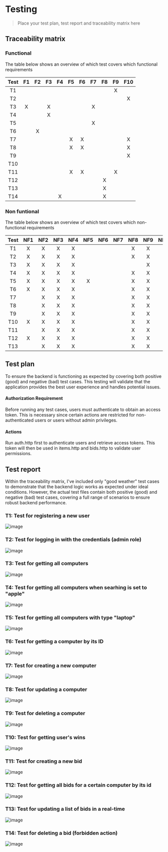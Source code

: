 # Testing

> Place your test plan, test report and traceability matrix here

## Traceability matrix

### Functional

The table below shows an overview of which test covers which functional requirements

| Test | F1 | F2 | F3 | F4 | F5 | F6 | F7 | F8 | F9 | F10 | 
|:----:|:--:|:--:|:--:|:--:|:--:|:--:|:--:|:--:|:-:|:---:|
|  T1  |    |    |    |    |    |    |    |    | X |     |
|  T2  |    |    |    |    |    |    |    |    |   |  X  |
|  T3  | X  |    | X  |    |    |    | X  |    |   |     |
|  T4  |    |    | X  |    |    |    |    |    |   |     |
|  T5  |    |    |    |    |    |    | X  |    |   |     |
|  T6  |    | X  |    |    |    |    |    |    |   |     |
|  T7  |    |    |    |    | X  | X  |    |    |   |  X  |
|  T8  |    |    |    |    | X  | X  |    |    |   |  X  |
|  T9  |    |    |    |    |    |    |    |    |   |  X  |
| T10  |    |    |    |    |    |    |    |    |   |     |
| T11  |    |    |    |    | X  | X  |    |    | X |     |
| T12  |    |    |    |    |    |    |    | X  |   |     |
| T13  |    |    |    |    |    |    |    | X  |   |     |
| T14  |    |    |    | X  |    |    |    | X  |   |     |

### Non funtional

The table below shows an overview of which test covers which non-functional requirements

| Test | NF1 | NF2 | NF3 | NF4 | NF5 | NF6 | NF7 | NF8 | NF9 | NF10 | NF11 | NF12 | NF13 | NF14 | NF15 | NF16 | NF17 | NF18 | NF19 | 
|:----:|:---:|:---:|:---:|:---:|:---:|:---:|:---:|:---:|:---:|:----:|:----:|:----:|:----:|:----:|:----:|:----:|:----:|:----:|:----:|
|  T1  |  X  |  X  |  X  |  X  |     |     |     |  X  |  X  |  X   |  X   |  X   |  X   |  X   |      |  X   |  X   |  X   |  X   |
|  T2  |  X  |  X  |  X  |  X  |     |     |     |  X  |  X  |  X   |  X   |      |  X   |  X   |      |  X   |  X   |  X   |  X   |
|  T3  |  X  |  X  |  X  |  X  |     |     |     |     |  X  |      |  X   |      |  X   |  X   |      |      |      |      |      |
|  T4  |  X  |  X  |  X  |  X  |     |     |     |  X  |  X  |  X   |  X   |      |  X   |  X   |      |      |      |      |      |
|  T5  |  X  |  X  |  X  |  X  |  X  |     |     |  X  |  X  |  X   |  X   |      |  X   |  X   |      |      |      |      |      |
|  T6  |  X  |  X  |  X  |  X  |     |     |     |  X  |  X  |  X   |  X   |      |  X   |  X   |      |      |      |      |      |
|  T7  |     |  X  |  X  |  X  |     |     |     |  X  |  X  |  X   |  X   |      |  X   |  X   |      |      |      |      |  X   |
|  T8  |     |  X  |  X  |  X  |     |     |     |  X  |  X  |  X   |  X   |      |  X   |  X   |      |      |      |      |  X   |
|  T9  |     |  X  |  X  |  X  |     |     |     |  X  |  X  |  X   |  X   |      |  X   |  X   |      |      |      |      |  X   |
| T10  |  X  |  X  |  X  |  X  |     |     |     |  X  |  X  |  X   |  X   |      |  X   |  X   |      |      |      |      |  X   |
| T11  |     |  X  |  X  |  X  |     |     |     |  X  |  X  |  X   |  X   |      |  X   |  X   |      |      |      |      |  X   |
| T12  |  X  |  X  |  X  |  X  |     |     |     |  X  |  X  |  X   |  X   |      |  X   |  X   |      |      |      |      |      |
| T13  |     |  X  |  X  |  X  |     |     |     |  X  |  X  |  X   |  X   |      |  X   |  X   |      |      |      |      |      |

## Test plan

To ensure the backend is functioning as expected by covering both positive (good) and negative (bad) test cases. This testing will validate that the application provides the best user experience and handles potential issues. 

#### Authorization Requirement

Before running any test cases, users must authenticate to obtain an access token. This is necessary since certain actions are restricted for non-authenticated users or users without admin privileges.

#### Actions

Run auth.http first to authenticate users and retrieve access tokens.
This token will then be used in items.http and bids.http to validate user permissions.

## Test report

Within the traceability matrix, I've included only "good weather" test cases to demonstrate that the backend logic works as expected under ideal conditions. 
However, the actual test files contain both positive (good) and negative (bad) test cases, covering a full range of scenarios to ensure robust backend performance.

### T1: Test for registering a new user
![image](./assets/TC1.png)

### T2: Test for logging in with the credentials (admin role)
![image](./assets/TC2.png)

### T3: Test for getting all computers
![image](./assets/TC3.png)

### T4: Test for getting all computers when searhing is set to "apple"
![image](./assets/TC4.png)

### T5: Test for getting all computers with type "laptop"
![image](./assets/TC5.png)

### T6: Test for getting a computer by its ID
![image](./assets/TC6.png)

### T7: Test for creating a new computer
![image](./assets/TC7.png)

### T8: Test for updating a computer
![image](./assets/TC8.png)

### T9: Test for deleting a computer
![image](./assets/TC9.png)

### T10: Test for getting user's wins
![image](./assets/TC10.png)

### T11: Test for creating a new bid
![image](./assets/TC11.png)

### T12: Test for getting all bids for a certain computer by its id
![image](./assets/TC12.png)

### T13: Test for updating a list of bids in a real-time
![image](./assets/TC13.png)

### T14: Test for deleting a bid (forbidden action)
![image](./assets/TC14.png)